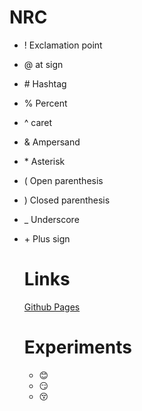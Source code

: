 # NRC
- ! Exclamation point
- @ at sign
- \# Hashtag
- % Percent
- ^ caret
- & Ampersand
- \* Asterisk
- ( Open parenthesis
- ) Closed parenthesis
- _ Underscore
- \+ Plus sign

  # Links
  [Github Pages](https://pages.github.com/)

  # Experiments
  - :blush:
  - :smirk:
  - :kissing_closed_eyes:
